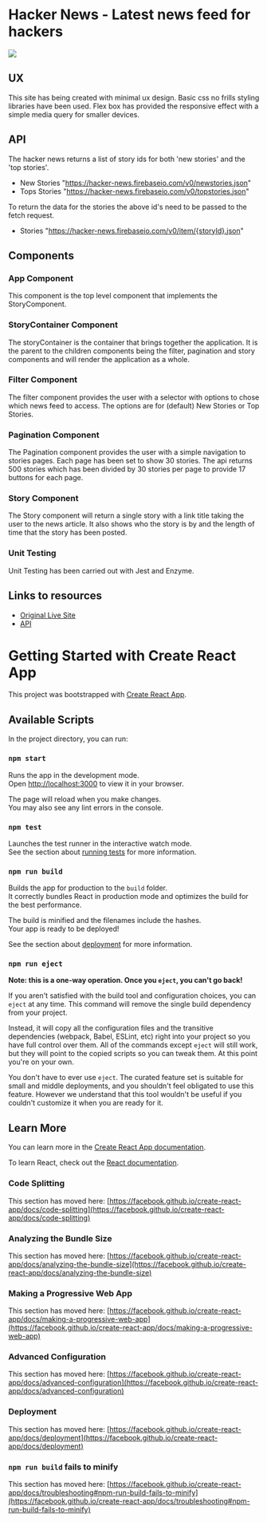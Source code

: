 # Hacker News - Latest news feed for hackers

<img class="text-center" src="https://jacqueline-uploads.s3.eu-west-1.amazonaws.com/hacker-news-image.jpg"/>

## UX

This site has being created with minimal ux design. Basic css no frills styling libraries have been used. Flex box has provided the responsive effect with a simple media query for smaller devices.

## API

The hacker news returns a list of story ids for both 'new stories' and the 'top stories'.

- New Stories "https://hacker-news.firebaseio.com/v0/newstories.json"
- Tops Stories "https://hacker-news.firebaseio.com/v0/topstories.json"

To return the data for the stories the above id's need to be passed to the fetch request.

- Stories "https://hacker-news.firebaseio.com/v0/item/{storyId}.json"

## Components

### App Component

This component is the top level component that implements the StoryComponent.

### StoryContainer Component

The storyContainer is the container that brings together the application. It is the parent to the children components being the filter, pagination and story components and will render the application as a whole.

### Filter Component

The filter component provides the user with a selector with options to chose which news feed to access. The options are for (default) New Stories or Top Stories.

### Pagination Component

The Pagination component provides the user with a simple navigation to stories pages. Each page has been set to show 30 stories. The api returns 500 stories which has been divided by 30 stories per page to provide 17 buttons for each page.

### Story Component

The Story component will return a single story with a link title taking the user to the news article. It also shows who the story is by and the length of time that the story has been posted.

### Unit Testing

Unit Testing has been carried out with Jest and Enzyme.

## Links to resources

- [Original Live Site](https://news.ycombinator.com/)
- [API](https://github.com/HackerNews/API)

# Getting Started with Create React App

This project was bootstrapped with [Create React App](https://github.com/facebook/create-react-app).

## Available Scripts

In the project directory, you can run:

### `npm start`

Runs the app in the development mode.\
Open [http://localhost:3000](http://localhost:3000) to view it in your browser.

The page will reload when you make changes.\
You may also see any lint errors in the console.

### `npm test`

Launches the test runner in the interactive watch mode.\
See the section about [running tests](https://facebook.github.io/create-react-app/docs/running-tests) for more information.

### `npm run build`

Builds the app for production to the `build` folder.\
It correctly bundles React in production mode and optimizes the build for the best performance.

The build is minified and the filenames include the hashes.\
Your app is ready to be deployed!

See the section about [deployment](https://facebook.github.io/create-react-app/docs/deployment) for more information.

### `npm run eject`

**Note: this is a one-way operation. Once you `eject`, you can't go back!**

If you aren't satisfied with the build tool and configuration choices, you can `eject` at any time. This command will remove the single build dependency from your project.

Instead, it will copy all the configuration files and the transitive dependencies (webpack, Babel, ESLint, etc) right into your project so you have full control over them. All of the commands except `eject` will still work, but they will point to the copied scripts so you can tweak them. At this point you're on your own.

You don't have to ever use `eject`. The curated feature set is suitable for small and middle deployments, and you shouldn't feel obligated to use this feature. However we understand that this tool wouldn't be useful if you couldn't customize it when you are ready for it.

## Learn More

You can learn more in the [Create React App documentation](https://facebook.github.io/create-react-app/docs/getting-started).

To learn React, check out the [React documentation](https://reactjs.org/).

### Code Splitting

This section has moved here: [https://facebook.github.io/create-react-app/docs/code-splitting](https://facebook.github.io/create-react-app/docs/code-splitting)

### Analyzing the Bundle Size

This section has moved here: [https://facebook.github.io/create-react-app/docs/analyzing-the-bundle-size](https://facebook.github.io/create-react-app/docs/analyzing-the-bundle-size)

### Making a Progressive Web App

This section has moved here: [https://facebook.github.io/create-react-app/docs/making-a-progressive-web-app](https://facebook.github.io/create-react-app/docs/making-a-progressive-web-app)

### Advanced Configuration

This section has moved here: [https://facebook.github.io/create-react-app/docs/advanced-configuration](https://facebook.github.io/create-react-app/docs/advanced-configuration)

### Deployment

This section has moved here: [https://facebook.github.io/create-react-app/docs/deployment](https://facebook.github.io/create-react-app/docs/deployment)

### `npm run build` fails to minify

This section has moved here: [https://facebook.github.io/create-react-app/docs/troubleshooting#npm-run-build-fails-to-minify](https://facebook.github.io/create-react-app/docs/troubleshooting#npm-run-build-fails-to-minify)
